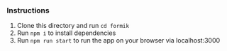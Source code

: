 ### Instructions
1. Clone this directory and run `cd formik`
2. Run `npm i` to install dependencies
3. Run `npm run start` to run the app on your browser via localhost:3000
